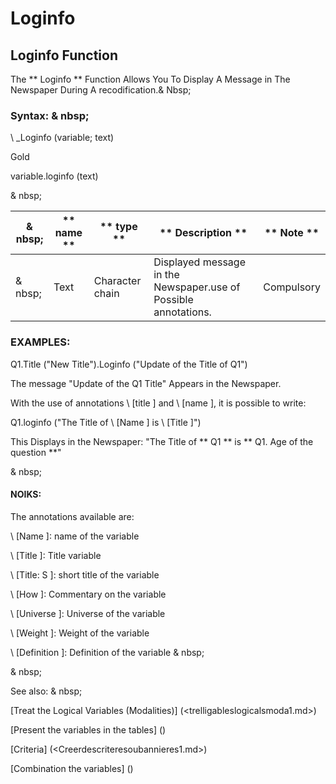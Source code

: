 # Loginfo

## Loginfo Function

The ** Loginfo ** Function Allows You To Display A Message in The Newspaper During A recodification.& Nbsp;

### Syntax: & nbsp;

\ _Loginfo (variable; text)

Gold

variable.loginfo (text)

& nbsp;

| & nbsp; | ** name ** | ** type ** | ** Description ** | ** Note ** |
| --- | --- | --- | --- | --- |
| & nbsp; | Text | Character chain | Displayed message in the Newspaper.use of Possible annotations. | Compulsory |

### EXAMPLES:

Q1.Title ("New Title").Loginfo ("Update of the Title of Q1")

The message "Update of the Q1 Title" Appears in the Newspaper.

With the use of annotations \ [title \] and \ [name \], it is possible to write:

Q1.loginfo ("The Title of \ [Name \] is \ [Title \]")

This Displays in the Newspaper: "The Title of ** Q1 ** is ** Q1. Age of the question **"

& nbsp;

#### NOIKS:

The annotations available are:

\ [Name \]: name of the variable

\ [Title \]: Title variable

\ [Title: S \]: short title of the variable

\ [How \]: Commentary on the variable

\ [Universe \]: Universe of the variable

\ [Weight \]: Weight of the variable

\ [Definition \]: Definition of the variable & nbsp;

& nbsp;

See also: & nbsp;

[Treat the Logical Variables (Modalities)] (<trelligableslogicalsmoda1.md>)

[Present the variables in the tables] (<PertERDERLESVARIABLE WHILESTAB1.MD>)

[Criteria] (<Creerdescriteresoubannieres1.md>)

[Combination the variables] (<combination thevariables1.md>)